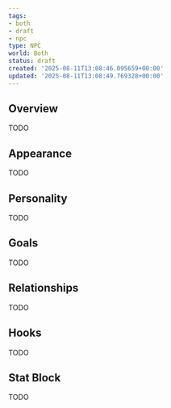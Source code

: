 ```yaml
---
tags:
- both
- draft
- npc
type: NPC
world: Both
status: draft
created: '2025-08-11T13:08:46.095659+00:00'
updated: '2025-08-11T13:08:49.769328+00:00'
---
```



## Overview

TODO
## Appearance

TODO
## Personality

TODO
## Goals

TODO
## Relationships

TODO
## Hooks

TODO
## Stat Block

TODO
